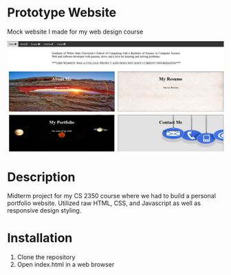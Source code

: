 # Prototype Website
 Mock website I made for my web design course 
 
 ![](PersonalWebsite/images/Screenshot.PNG)

 # Description
 Midterm project for my CS 2350 course where we had to build a personal portfolio website. Utilized raw HTML, CSS, and Javascript as well as responsive design styling. 

 # Installation

 1. Clone the repository
 2. Open index.html in a web browser

